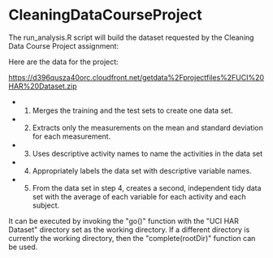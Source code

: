 CleaningDataCourseProject
=========================

The run_analysis.R script will build the dataset requested by the Cleaning Data Course Project assignment:

Here are the data for the project: 

https://d396qusza40orc.cloudfront.net/getdata%2Fprojectfiles%2FUCI%20HAR%20Dataset.zip 

* 1) Merges the training and the test sets to create one data set.
* 2) Extracts only the measurements on the mean and standard deviation for each measurement. 
* 3) Uses descriptive activity names to name the activities in the data set
* 4) Appropriately labels the data set with descriptive variable names. 
* 5) From the data set in step 4, creates a second, independent tidy data set with the average of each variable for each activity and each subject.

It can be executed by invoking the "go()" function with the "UCI HAR Dataset" directory set as the working directory.  If a different directory is currently the working directory, then the "complete(rootDir)" function can be used.